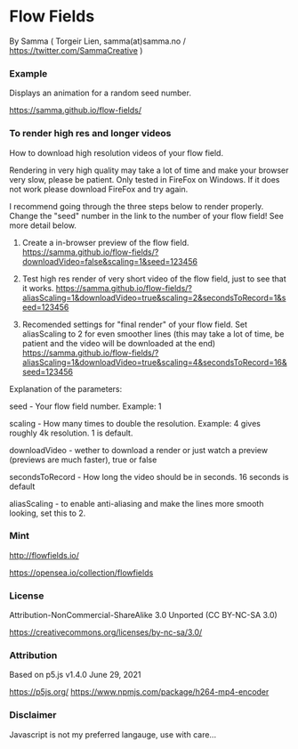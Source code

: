# Flow Fields
By Samma ( Torgeir Lien, samma(at)samma.no / https://twitter.com/SammaCreative )

### Example

Displays an animation for a random seed number.

https://samma.github.io/flow-fields/

### To render high res and longer videos
How to download high resolution videos of your flow field. 

Rendering in very high quality may take a lot of time and make your browser very slow, please be patient.
Only tested in FireFox on Windows. If it does not work please download FireFox and try again.

I recommend going through the three steps below to render properly. Change the "seed" number in the link to the number of your flow field! See more detail below. 

1. Create a in-browser preview of the flow field.
https://samma.github.io/flow-fields/?downloadVideo=false&scaling=1&seed=123456

2. Test high res render of very short video of the flow field, just to see that it works.
https://samma.github.io/flow-fields/?aliasScaling=1&downloadVideo=true&scaling=2&secondsToRecord=1&seed=123456

3. Recomended settings for "final render" of your flow field. Set aliasScaling to 2 for even smoother lines (this may take a lot of time, be patient and the video will be downloaded at the end)
https://samma.github.io/flow-fields/?aliasScaling=1&downloadVideo=true&scaling=4&secondsToRecord=16&seed=123456

Explanation of the parameters:

seed - Your flow field number. Example: 1

scaling - How many times to double the resolution. Example: 4 gives roughly 4k resolution. 1 is default.

downloadVideo - wether to download a render or just watch a preview (previews are much faster), true or false

secondsToRecord - How long the video should be in seconds. 16 seconds is default

aliasScaling - to enable anti-aliasing and make the lines more smooth looking, set this to 2. 


### Mint

http://flowfields.io/

https://opensea.io/collection/flowfields

### License 

Attribution-NonCommercial-ShareAlike 3.0 Unported (CC BY-NC-SA 3.0) 

https://creativecommons.org/licenses/by-nc-sa/3.0/

### Attribution

Based on p5.js v1.4.0 June 29, 2021

https://p5js.org/
https://www.npmjs.com/package/h264-mp4-encoder

### Disclaimer

Javascript is not my preferred langauge, use with care... 
